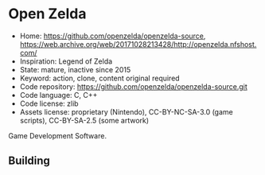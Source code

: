 # Open Zelda

- Home: https://github.com/openzelda/openzelda-source, https://web.archive.org/web/20171028213428/http://openzelda.nfshost.com/
- Inspiration: Legend of Zelda
- State: mature, inactive since 2015
- Keyword: action, clone, content original required
- Code repository: https://github.com/openzelda/openzelda-source.git
- Code language: C, C++
- Code license: zlib
- Assets license: proprietary (Nintendo), CC-BY-NC-SA-3.0 (game scripts), CC-BY-SA-2.5 (some artwork)

Game Development Software.

## Building
